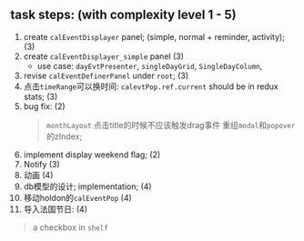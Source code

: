 ## task steps: (with complexity level 1 - 5)
1. create `calEventDisplayer` panel; (simple, normal + reminder, activity); (3)
2. create `calEventDisplayer_simple` panel (3)
   - use case: `dayEvtPresenter`, `singleDayGrid`, `SingleDayColumn`,  
3. revise `calEventDefinerPanel` under `root`; (3)
4. 点击`timeRange`可以换时间: `calevtPop.ref.current` should be in redux stats; (3)
5. bug fix: (2)
   >  `monthLayout`
      > 点击title的时候不应该触发drag事件
   > 重组`modal`和`popover`的zIndex;
7. implement display weekend flag; (2)
8. Notify (3)
9. 动画 (4)
10. db模型的设计; implementation; (4)
11. 移动holdon的`calEventPop` (4)
12. 导入法国节日: (4)
   > a checkbox in `shelf`
